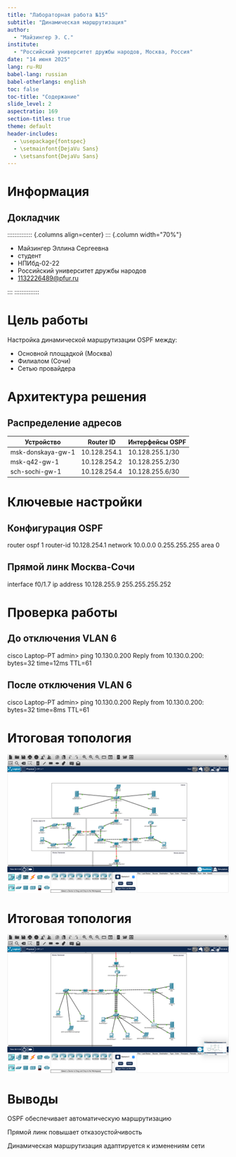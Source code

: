 ```yaml
---
title: "Лабораторная работа №15"
subtitle: "Динамическая маршрутизация"
author:
  - "Майзингер Э. С."
institute:
  - "Российский университет дружбы народов, Москва, Россия"
date: "14 июня 2025"
lang: ru-RU
babel-lang: russian
babel-otherlangs: english
toc: false
toc-title: "Содержание"
slide_level: 2
aspectratio: 169
section-titles: true
theme: default
header-includes:
  - \usepackage{fontspec}
  - \setmainfont{DejaVu Sans}
  - \setsansfont{DejaVu Sans}
---
```


# Информация

## Докладчик

:::::::::::::: {.columns align=center}
::: {.column width="70%"}

* Майзингер Эллина Сергеевна  
* студент  
* НПИбд-02-22  
* Российский университет дружбы народов  
* [1132226489@pfur.ru](mailto:1132226489@pfur.ru)  

:::
::::::::::::::

# Цель работы

Настройка динамической маршрутизации OSPF между:
- Основной площадкой (Москва)
- Филиалом (Сочи)
- Сетью провайдера

# Архитектура решения

## Распределение адресов
| Устройство          | Router ID      | Интерфейсы OSPF       |
|---------------------|----------------|-----------------------|
| msk-donskaya-gw-1   | 10.128.254.1   | 10.128.255.1/30       |
| msk-q42-gw-1        | 10.128.254.2   | 10.128.255.2/30       |
| sch-sochi-gw-1      | 10.128.254.4   | 10.128.255.6/30       |

# Ключевые настройки

## Конфигурация OSPF
router ospf 1
 router-id 10.128.254.1
 network 10.0.0.0 0.255.255.255 area 0
## Прямой линк Москва-Сочи
interface f0/1.7
 ip address 10.128.255.9 255.255.255.252
# Проверка работы
## До отключения VLAN 6
cisco
Laptop-PT admin> ping 10.130.0.200
Reply from 10.130.0.200: bytes=32 time=12ms TTL=61
## После отключения VLAN 6
cisco
Laptop-PT admin> ping 10.130.0.200
Reply from 10.130.0.200: bytes=32 time=8ms TTL=61

# Итоговая топология 

![](./image/1.png)

# Итоговая топология 

![](./image/2.png)

# Выводы
OSPF обеспечивает автоматическую маршрутизацию

Прямой линк повышает отказоустойчивость

Динамическая маршрутизация адаптируется к изменениям сети



